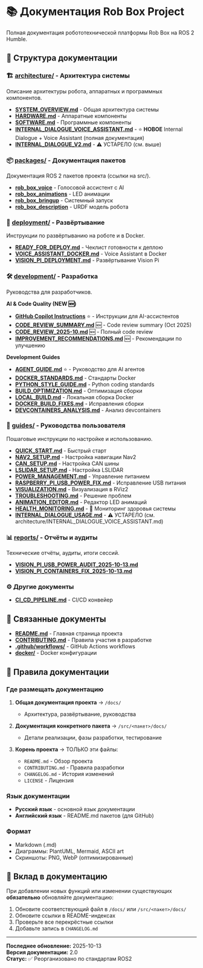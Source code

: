 # 📚 Документация Rob Box Project

Полная документация робототехнической платформы Rob Box на ROS 2 Humble.

## 📂 Структура документации

### 🏗️ [architecture/](architecture/) - Архитектура системы
Описание архитектуры робота, аппаратных и программных компонентов.

- [**SYSTEM_OVERVIEW.md**](architecture/SYSTEM_OVERVIEW.md) - Общая архитектура системы
- [**HARDWARE.md**](architecture/HARDWARE.md) - Аппаратные компоненты
- [**SOFTWARE.md**](architecture/SOFTWARE.md) - Программные компоненты
- [**INTERNAL_DIALOGUE_VOICE_ASSISTANT.md**](architecture/INTERNAL_DIALOGUE_VOICE_ASSISTANT.md) - ⭐ **НОВОЕ** Internal Dialogue + Voice Assistant (полная документация)
- [**INTERNAL_DIALOGUE_V2.md**](architecture/INTERNAL_DIALOGUE_V2.md) - ⚠️ УСТАРЕЛО (см. выше)

### 📦 [packages/](packages/) - Документация пакетов
Документация ROS 2 пакетов проекта (ссылки на src/).

- [**rob_box_voice**](../src/rob_box_voice/README.md) - Голосовой ассистент с AI
- [**rob_box_animations**](../src/rob_box_animations/README.md) - LED анимации
- [**rob_box_bringup**](../src/rob_box_bringup/) - Системный запуск
- [**rob_box_description**](../src/rob_box_description/) - URDF модель робота

### 🚀 [deployment/](deployment/) - Развёртывание
Инструкции по развёртыванию на роботе и в Docker.

- [**READY_FOR_DEPLOY.md**](deployment/READY_FOR_DEPLOY.md) - Чеклист готовности к деплою
- [**VOICE_ASSISTANT_DOCKER.md**](deployment/VOICE_ASSISTANT_DOCKER.md) - Voice Assistant в Docker
- [**VISION_PI_DEPLOYMENT.md**](deployment/VISION_PI_DEPLOYMENT.md) - Развёртывание Vision Pi

### 🛠️ [development/](development/) - Разработка
Руководства для разработчиков.

**AI & Code Quality (NEW 🆕)**
- [**GitHub Copilot Instructions**](../.github/copilot-instructions.md) ⭐ - Инструкции для AI-ассистентов
- [**CODE_REVIEW_SUMMARY.md**](development/CODE_REVIEW_SUMMARY.md) 🆕 - Code review summary (Oct 2025)
- [**CODE_REVIEW_2025-10.md**](development/CODE_REVIEW_2025-10.md) 🆕 - Полный code review
- [**IMPROVEMENT_RECOMMENDATIONS.md**](development/IMPROVEMENT_RECOMMENDATIONS.md) 🆕 - Рекомендации по улучшению

**Development Guides**
- [**AGENT_GUIDE.md**](development/AGENT_GUIDE.md) ⭐ - Руководство для AI агентов
- [**DOCKER_STANDARDS.md**](development/DOCKER_STANDARDS.md) - Стандарты Docker
- [**PYTHON_STYLE_GUIDE.md**](development/PYTHON_STYLE_GUIDE.md) - Python coding standards
- [**BUILD_OPTIMIZATION.md**](development/BUILD_OPTIMIZATION.md) - Оптимизация сборки
- [**LOCAL_BUILD.md**](development/LOCAL_BUILD.md) - Локальная сборка Docker
- [**DOCKER_BUILD_FIXES.md**](development/DOCKER_BUILD_FIXES.md) - Исправления сборки
- [**DEVCONTAINERS_ANALYSIS.md**](development/DEVCONTAINERS_ANALYSIS.md) - Анализ devcontainers

### 📖 [guides/](guides/) - Руководства пользователя
Пошаговые инструкции по настройке и использованию.

- [**QUICK_START.md**](guides/QUICK_START.md) - Быстрый старт
- [**NAV2_SETUP.md**](guides/NAV2_SETUP.md) - Настройка навигации Nav2
- [**CAN_SETUP.md**](guides/CAN_SETUP.md) - Настройка CAN шины
- [**LSLIDAR_SETUP.md**](guides/LSLIDAR_SETUP.md) - Настройка LSLIDAR
- [**POWER_MANAGEMENT.md**](guides/POWER_MANAGEMENT.md) - Управление питанием
- [**RASPBERRY_PI_USB_POWER_FIX.md**](guides/RASPBERRY_PI_USB_POWER_FIX.md) - Исправление USB питания
- [**VISUALIZATION.md**](guides/VISUALIZATION.md) - Визуализация в RViz2
- [**TROUBLESHOOTING.md**](guides/TROUBLESHOOTING.md) - Решение проблем
- [**ANIMATION_EDITOR.md**](guides/ANIMATION_EDITOR.md) - Редактор LED анимаций
- [**HEALTH_MONITORING.md**](guides/HEALTH_MONITORING.md) - 🏥 Мониторинг здоровья системы
- [**INTERNAL_DIALOGUE_USAGE.md**](guides/INTERNAL_DIALOGUE_USAGE.md) - ⚠️ УСТАРЕЛО (см. architecture/INTERNAL_DIALOGUE_VOICE_ASSISTANT.md)

### 📊 [reports/](reports/) - Отчёты и аудиты
Технические отчёты, аудиты, итоги сессий.

- [**VISION_PI_USB_POWER_AUDIT_2025-10-13.md**](reports/VISION_PI_USB_POWER_AUDIT_2025-10-13.md)
- [**VISION_PI_CONTAINERS_FIX_2025-10-13.md**](reports/VISION_PI_CONTAINERS_FIX_2025-10-13.md)

### ⚙️ Другие документы

- [**CI_CD_PIPELINE.md**](CI_CD_PIPELINE.md) - CI/CD конвейер

## 🔗 Связанные документы

- [**README.md**](../README.md) - Главная страница проекта
- [**CONTRIBUTING.md**](../../../CONTRIBUTING.md) - Правила участия в разработке
- [**.github/workflows/**](../.github/workflows/) - GitHub Actions workflows
- [**docker/**](../docker/) - Docker конфигурации

## 📝 Правила документации

### Где размещать документацию

1. **Общая документация проекта** → `/docs/`
   - Архитектура, развёртывание, руководства

2. **Документация конкретного пакета** → `/src/<пакет>/docs/`
   - Детали реализации, фазы разработки, тестирование

3. **Корень проекта** → ТОЛЬКО эти файлы:
   - `README.md` - Обзор проекта
   - `CONTRIBUTING.md` - Правила разработки
   - `CHANGELOG.md` - История изменений
   - `LICENSE` - Лицензия

### Язык документации

- **Русский язык** - основной язык документации
- **Английский язык** - README.md пакетов (для GitHub)

### Формат

- Markdown (.md)
- Диаграммы: PlantUML, Mermaid, ASCII art
- Скриншоты: PNG, WebP (оптимизированные)

## 🤝 Вклад в документацию

При добавлении новых функций или изменении существующих **обязательно** обновляйте документацию:

1. Обновите соответствующий файл в `/docs/` или `/src/<пакет>/docs/`
2. Обновите ссылки в README-индексах
3. Проверьте все перекрёстные ссылки
4. Добавьте запись в `CHANGELOG.md`

---

**Последнее обновление:** 2025-10-13  
**Версия документации:** 2.0  
**Статус:** ✅ Реорганизовано по стандартам ROS2
